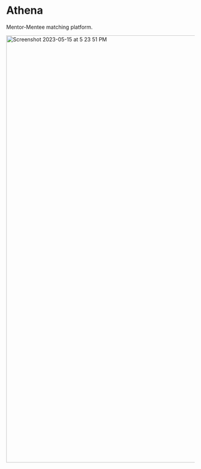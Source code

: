 # Athena 

Mentor-Mentee matching platform.

<img width="1141" alt="Screenshot 2023-05-15 at 5 23 51 PM" src="https://github.com/aanxniee/athena/assets/69442773/cddeea24-150b-4c38-8daf-e39eff2b5cd4">
